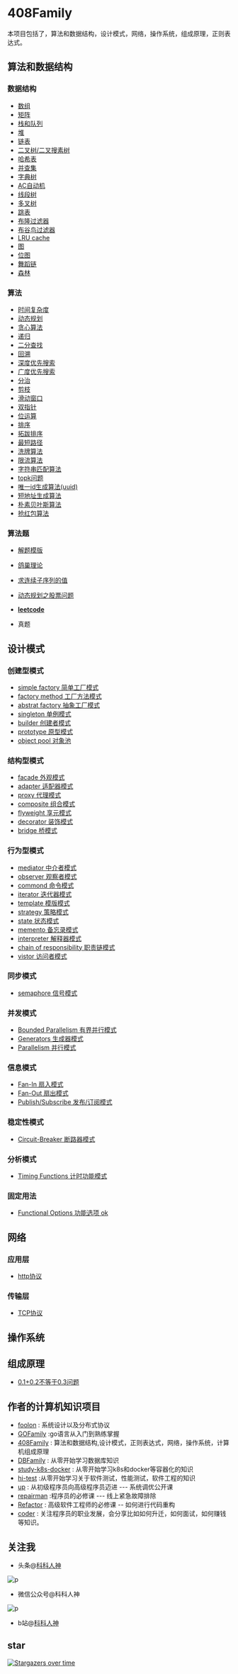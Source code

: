 # 408Family
本项目包括了，算法和数据结构，设计模式，网络，操作系统，组成原理，正则表达式。
## 算法和数据结构
### 数据结构
-  [数组](./算法/数据结构/数组.md)
-  [矩阵](./算法/数据结构/矩阵.md)
-  [栈和队列](./算法/数据结构/栈和队列.md)
-  [堆](./算法/数据结构/堆.md)
-  [链表](./算法/数据结构/链表.md)
-  [二叉树/二叉搜素树](./算法/数据结构/二叉树.md)
-  [哈希表](./算法/数据结构/哈希表.md)
-  [并查集](./算法/数据结构/并查集.md)
-  [字典树](./算法/数据结构/字典树.md)
-  [AC自动机](./算法/数据结构/AC自动机.md)
-  [线段树](./算法/数据结构/线段树.md)
-  [多叉树](./算法/数据结构/多叉树.md)
-  [跳表](./算法/数据结构/跳表.md)
-  [布隆过滤器](./算法/数据结构/布隆过滤器.md)
-  [布谷鸟过滤器](./算法/数据结构/布谷鸟过滤器.md)
-  [LRU cache](./算法/数据结构/lru.md)
-  [图](./算法/数据结构/图.md)
-  [位图](./算法/数据结构/位图.md)
-  [舞蹈链](./算法/数据结构/舞蹈链.md)
-  [森林](./算法/数据结构/森林.md)
### 算法
- [时间复杂度](./算法/算法/时间复杂度.md)
- [动态规划](./算法/算法/dp.md)
- [贪心算法](./算法/算法/贪心算法.md)
- [递归](./算法/算法/递归.md)
- [二分查找](./算法/算法/二分查找.md)
- [回溯](./算法/算法/回溯.md)
- [深度优先搜索](./算法/算法/深度优先.md)
- [广度优先搜索](./算法/算法/广度优先.md)
- [分治](./算法/算法/分治.md)
- [剪枝](./算法/算法/剪枝.md)
- [滑动窗口](./算法/算法/滑动窗口.md)
- [双指针](./算法/算法/双指针.md)
- [位运算](./算法/算法/位运算.md)
- [排序](./算法/算法/排序.md)
- [拓跋排序](./算法/算法/拓跋排序.md)
- [最短路径](./算法/算法/最短路径.md)
- [洗牌算法](./算法/算法/洗牌算法.md)
- [限流算法](./算法/算法/限流算法.md)
- [字符串匹配算法](./算法/算法/字符串匹配算法.md)
- [topk问题](./算法/算法/topk问题.md)
- [唯一id生成算法(uuid)](./算法/算法/唯一id生成算法.md)
- [短地址生成算法](./算法/算法/短地址生成算法.md)
- [朴素贝叶斯算法](./算法/算法/朴素贝叶斯算法.md)
- [抢红包算法](./算法/算法/抢红包算法.md)

### 算法题
- [解题模版](./算法/算法题/解题模版.md)
- [鸽巢理论](./算法/算法题/鸽巢理论.md)
- [求连续子序列的值](./算法/算法题/连续.md)
- [动态规划之股票问题](./算法/算法题/动态规划之股票问题.md)

- [**leetcode**](./算法/算法题/leetcode)
- 真题
## 设计模式

### 创建型模式

- [simple factory 简单工厂模式](./简单工厂模式.md)
- [factory method 工厂方法模式](./工厂方法模式.md)
- [abstrat factory 抽象工厂模式](./抽象工厂模式.md)
- [singleton 单例模式](./单例模式.md)
- [builder 创建者模式](./创建者模式.md)
- [prototype 原型模式](./原型模式.md)
- [object pool 对象池](./对象池模式.md)

### 结构型模式

- [facade 外观模式](./外观模式.md)
- [adapter 适配器模式](./适配器模式.md)
- [proxy 代理模式](./代理模式.md)
- [composite 组合模式](./.md)
- [flyweight 享元模式](./享元模式.md)
- [decorator 装饰模式](./装饰模式.md)
- [bridge 桥模式](./桥模式.md)
 
### 行为型模式

- [mediator 中介者模式](./中介者模式.md)
- [observer 观察者模式](./观察者模式.md)
- [commond 命令模式](./命令模式.md)
- [iterator 迭代器模式](./迭代器模式.md)
- [template 模版模式](./模版模式.md)
- [strategy 策略模式](./策略模式.md)
- [state 状态模式](./状态模式.md)
- [memento 备忘录模式](./备忘录模式.md)
- [interpreter 解释器模式](./解释器模式.md)
- [chain of responsibility 职责链模式](./职责链模式.md)
- [vistor 访问者模式](./访问者模式.md)
 
### 同步模式

- [semaphore 信号模式](./信号模式.md)

### 并发模式

- [Bounded Parallelism 有界并行模式](./有界并行模式.md)
- [Generators 生成器模式](./生成器模式.md)
- [Parallelism 并行模式](./并行模式.md)
 
### 信息模式

- [Fan-In 扇入模式](./扇入模式.md)
- [Fan-Out 扇出模式](./扇出模式.md)
- [Publish/Subscribe 发布/订阅模式 ](./发布订阅模式.md)
 
### 稳定性模式

- [Circuit-Breaker 断路器模式 ](./断路器模式.md)
 
### 分析模式

- [Timing Functions 计时功能模式](./计时功能模式.md)
 
### 固定用法

- [Functional Options 功能选项 ok](./功能选项.md)

## 网络

### 应用层
- [http协议](./网络/应用层/HTTP协议.md)
### 传输层
- [TCP协议](./网络/传输层/TCP协议.md)
## 操作系统

## 组成原理
- [0.1+0.2不等于0.3问题](./组成原理/0.1+0.2问题.md)
## 作者的计算机知识项目
- [foolon](https://github.com/shgopher/foolon) : 系统设计以及分布式协议
- [GOFamily](https://github.com/shgopher/GOFamily) :go语言从入门到熟练掌握 
- [408Family](https://github.com/shgopher/408Family) : 算法和数据结构,设计模式，正则表达式，网络，操作系统，计算机组成原理
- [DBFamily](https://github.com/shgopher/DBFamily) : 从零开始学习数据库知识
- [study-k8s-docker](https://github.com/shgopher/study-k8s-docker) : 从零开始学习k8s和docker等容器化的知识
- [hi-test](https://github.com/shgopher/hi-test) :从零开始学习关于软件测试，性能测试，软件工程的知识
- [up](https://github.com/shgopher/up) : 从初级程序员向高级程序员迈进 --- 系统调优公开课
- [repairman](https://github.com/shgopher/repairman) :程序员的必修课 --- 线上紧急故障排除
- [Refactor](https://github.com/shgopher/refactor) : 高级软件工程师的必修课 -- 如何进行代码重构
- [coder](https://github.com/shgopher/coder) : 关注程序员的职业发展，会分享比如如何升迁，如何面试，如何赚钱等知识。

    
## 关注我

- 头条@[科科人神](https://www.toutiao.com/c/user/token/MS4wLjABAAAAIGeO1-kCUelF-G8GW3AvJlrEL7tiO24WHJmnX4nV1bs/)

![p](./toutiao.png)

- 微信公众号@科科人神

![p](./wechat.jpg)

- b站@[科科人神](https://space.bilibili.com/478621088)

## star

[![Stargazers over time](https://starchart.cc/shgopher/408Family.svg)](https://starchart.cc/shgopher/408Family)
